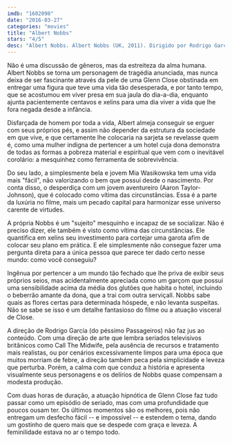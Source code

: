 ```yaml
---
imdb: "1602098"
date: "2016-03-27"
categories: "movies"
title: "Albert Nobbs"
stars: "4/5"
desc: "Albert Nobbs. Albert Nobbs (UK, 2011). Dirigido por Rodrigo García. Escrito por Gabriella Prekop, John Banville, Glenn Close, George Moore, István Szabó. Com Glenn Close, Antonia Campbell-Hughes, Mia Wasikowska, Pauline Collins, Maria Doyle Kennedy, Mark Williams, James Greene, Serena Brabazon, Michael McElhatton."
---
```

Não é uma discussão de gêneros, mas da estreiteza da alma humana. Albert Nobbs se torna um personagem de tragédia anunciada, mas nunca deixa de ser fascinante através da pele de uma Glenn Close obstinada em entregar uma figura que teve uma vida tão desesperada, e por tanto tempo, que se acostumou em viver presa em sua jaula do dia-a-dia, enquanto ajunta pacientemente centavos e xelins para uma dia viver a vida que lhe fora negada desde a infância. 

Disfarçada de homem por toda a vida, Albert almeja conseguir se erguer com seus próprios pés, e assim não depender da estrutura da sociedade em que vive, e que certamente lhe colocaria na sarjeta se revelasse quem é, como uma mulher indigna de pertencer a um hotel cuja dona demonstra de todas as formas a pobreza material e espiritual que vem com o inevitável corolário: a mesquinhez como ferramenta de sobrevivência.

Do seu lado, a simplesmente bela e jovem Mia Wasikowska tem uma vida mais "fácil", não valorizando o bem que possui desde o nascimento. Por conta disso, o desperdiça com um jovem aventureiro (Aaron Taylor-Johnson), que é colocado como vítima das circunstâncias. Essa é a parte da luxúria no filme, mais um pecado capital para harmonizar esse universo carente de virtudes.

A própria Nobbs é um "sujeito" mesquinho e incapaz de se socializar. Não é preciso dizer, ele também é visto como vítima das circunstâncias. Ele quantifica em xelins seu investimento para cortejar uma garota afim de colocar seu plano em prática. E ele simplesmente não consegue fazer uma pergunta direta para a única pessoa que parece ter dado certo nesse mundo: como você conseguiu?

Ingênua por pertencer a um mundo tão fechado que lhe priva de exibir seus próprios seios, mas acidentalmente apreciada como um garçom que possui uma sensibilidade acima da média dos glutões que habita o hotel, incluindo o beberrão amante da dona, que a trai com outra serviçall. Nobbs sabe quais as flores certas para determinada hóspede, e não levanta suspeitas. Não se sabe se isso é um detalhe fantasioso do filme ou a atuação visceral de Close.

A direção de Rodrigo García (do péssimo Passageiros) não faz jus ao conteúdo. Com uma direção de arte que lembra seriados televisivos britânicos como Call The Midwife, pela ausência de recursos e tratamento mais realistas, ou por cenários excessivamente limpos para uma época que muitos morriam de febre, a direção também peca pela simplicidade e leveza que perturba. Porém, a calma com que conduz a história e apresenta visualmente seus personagens e os delírios de Nobbs quase compensam a modesta produção.

Com duas horas de duração, a atuação hipnótica de Glenn Close faz tudo passar como um episódio de seriado, mas com uma profundidade que poucos ousam ter. Os últimos momentos são os melhores, pois não entregam um desfecho fácil -- e impossível -- e estendem o tema, dando um gostinho de quero mais que se despede com graça e leveza. A feminilidade estava no ar o tempo todo.
